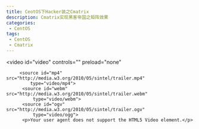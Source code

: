 ```yaml
---
title: CeotOS下Hacker装之Cmatrix
description: Cmatrix实现黑客帝国之矩阵效果
categories:
 - CentOS
tags:
 - CentOS
 - Cmatrix
---  
```


<video id="video" controls="" preload="none"
        
         <source id="mp4" src="http://media.w3.org/2010/05/sintel/trailer.mp4" 
             type="video/mp4">
          <source id="webm" src="http://media.w3.org/2010/05/sintel/trailer.webm" 
              type="video/webm">
          <source id="ogv" src="http://media.w3.org/2010/05/sintel/trailer.ogv" 
              type="video/ogg">
          <p>Your user agent does not support the HTML5 Video element.</p>
</video>